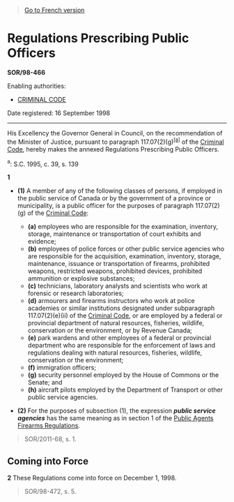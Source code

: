 > [Go to French version](/fr/Règlements/Décrets,%20ordonnances%20et%20règlements%20statutaires/98/466.md)

# Regulations Prescribing Public Officers

**SOR/98-466**

Enabling authorities: 
- [CRIMINAL CODE](/en/Acts/Revised%20Statutes%20of%20Canada/C/C-46.md)

Date registered: 16 September 1998

----------

His Excellency the Governor General in Council, on the recommendation of the Minister of Justice, pursuant to paragraph 117.07(2)(g)<sup><a href='#fna_e'>[a]</a></sup> of the [Criminal Code](/en/Acts/Revised%20Statutes%20of%20Canada/C/C-46.md), hereby makes the annexed Regulations Prescribing Public Officers.

<a name='fna_e'><sup>a</sup></a>: S.C. 1995, c. 39, s. 139<br />



**1** 

- **(1)** A member of any of the following classes of persons, if employed in the public service of Canada or by the government of a province or municipality, is a public officer for the purposes of paragraph 117.07(2)(g) of the [Criminal Code](/en/Acts/Revised%20Statutes%20of%20Canada/C/C-46.md):
	- **(a)** employees who are responsible for the examination, inventory, storage, maintenance or transportation of court exhibits and evidence;
	- **(b)** employees of police forces or other public service agencies who are responsible for the acquisition, examination, inventory, storage, maintenance, issuance or transportation of firearms, prohibited weapons, restricted weapons, prohibited devices, prohibited ammunition or explosive substances;
	- **(c)** technicians, laboratory analysts and scientists who work at forensic or research laboratories;
	- **(d)** armourers and firearms instructors who work at police academies or similar institutions designated under subparagraph 117.07(2)(e)(ii) of the [Criminal Code](/en/Acts/Revised%20Statutes%20of%20Canada/C/C-46.md), or are employed by a federal or provincial department of natural resources, fisheries, wildlife, conservation or the environment, or by Revenue Canada;
	- **(e)** park wardens and other employees of a federal or provincial department who are responsible for the enforcement of laws and regulations dealing with natural resources, fisheries, wildlife, conservation or the environment;
	- **(f)** immigration officers;
	- **(g)** security personnel employed by the House of Commons or the Senate; and
	- **(h)** aircraft pilots employed by the Department of Transport or other public service agencies.

- **(2)** For the purposes of subsection (1), the expression ***public service agencies*** has the same meaning as in section 1 of the [Public Agents Firearms Regulations](/en/Regulations/Statutory%20Orders%20and%20Regulations/98/203.md).
> SOR/2011-68, s. 1.





## Coming into Force


**2** These Regulations come into force on December 1, 1998.
> SOR/98-472, s. 5.



